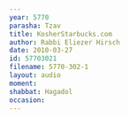 ```yaml
---
year: 5770
parasha: Tzav
title: KosherStarbucks.com
author: Rabbi Eliezer Hirsch
date: 2010-03-27
id: 57703021
filename: 5770-302-1
layout: audio
moment: 
shabbat: Hagadol
occasion: 
---
```

